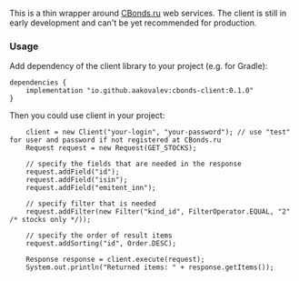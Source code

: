 
This is a thin wrapper around [CBonds.ru](https://cbonds.ru/api/catalog/folders/) web services.
The client is still in early development and can't be yet recommended for production.
 
### Usage
Add dependency of the client library to your project (e.g. for Gradle):

    dependencies {
        implementation "io.github.aakovalev:cbonds-client:0.1.0"
    }

Then you could use client in your project:

        client = new Client("your-login", "your-password"); // use "test" for user and password if not registered at CBonds.ru
        Request request = new Request(GET_STOCKS);

        // specify the fields that are needed in the response
        request.addField("id");
        request.addField("isin");
        request.addField("emitent_inn");

        // specify filter that is needed
        request.addFilter(new Filter("kind_id", FilterOperator.EQUAL, "2" /* stocks only */));

        // specify the order of result items
        request.addSorting("id", Order.DESC);

        Response response = client.execute(request);
        System.out.println("Returned items: " + response.getItems());

        
